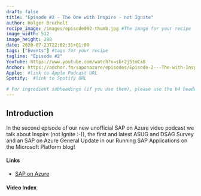 ```yaml
---
draft: false
title: "Episode #2 - The One with Inspire - not Ignite"
author: Holger Bruchelt
recipe_image: /images/episode002-thumb.jpg #The image for your recipe
image_width: 512
image_height: 288
date: 2020-07-23T22:02:31+01:00
tags: ["Events"] #tags for your recipe
tagline: "Episode #2"
YouTube: https://www.youtube.com/watch?v=sbr2j5tmCx8
Anchor: https://anchor.fm/saponazure/episodes/Episode-2---The-with-Inspire---not-Ignite-ejaahu #link to Anchor URL
Apple:  #link to Apple Podcast URL
Spotify:  #link to Spotify URL

# For ingredient subheadings (if you use them), please use the h4 header.  For print view I have those elements targeted
---
```



## Introduction

In the second episode of our new unofficial SAP on Azure video podcast we talk about Inspire (not Ignite :-)), the first and latest ASUG and DSAG Survey and an SAP on Azure General Update in our Running SAP Applications on the Microsoft Platform blog!

#### Links

- [SAP on Azure](https://github.com/hobru/SAPonAzure)


#### Video Index

 
